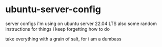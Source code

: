 # ubuntu-server-config
server configs i'm using on ubuntu server 22.04 LTS
also some random instructions for things i keep forgetting how to do

take everything with a grain of salt, for i am a dumbass
